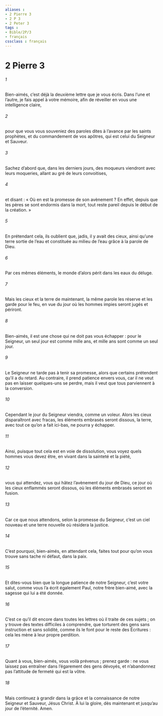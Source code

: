 ```yaml
---
aliases : 
- 2 Pierre 3
- 2 P 3
- 2 Peter 3
tags : 
- Bible/2P/3
- français
cssclass : français
---
```


# 2 Pierre 3

###### 1
Bien-aimés, c’est déjà la deuxième lettre que je vous écris. Dans l’une et l’autre, je fais appel à votre mémoire, afin de réveiller en vous une intelligence claire,
###### 2
pour que vous vous souveniez des paroles dites à l’avance par les saints prophètes, et du commandement de vos apôtres, qui est celui du Seigneur et Sauveur.
###### 3
Sachez d’abord que, dans les derniers jours, des moqueurs viendront avec leurs moqueries, allant au gré de leurs convoitises,
###### 4
et disant : « Où en est la promesse de son avènement ? En effet, depuis que les pères se sont endormis dans la mort, tout reste pareil depuis le début de la création. »
###### 5
En prétendant cela, ils oublient que, jadis, il y avait des cieux, ainsi qu’une terre sortie de l’eau et constituée au milieu de l’eau grâce à la parole de Dieu.
###### 6
Par ces mêmes éléments, le monde d’alors périt dans les eaux du déluge.
###### 7
Mais les cieux et la terre de maintenant, la même parole les réserve et les garde pour le feu, en vue du jour où les hommes impies seront jugés et périront.
###### 8
Bien-aimés, il est une chose qui ne doit pas vous échapper : pour le Seigneur, un seul jour est comme mille ans, et mille ans sont comme un seul jour.
###### 9
Le Seigneur ne tarde pas à tenir sa promesse, alors que certains prétendent qu’il a du retard. Au contraire, il prend patience envers vous, car il ne veut pas en laisser quelques-uns se perdre, mais il veut que tous parviennent à la conversion.
###### 10
Cependant le jour du Seigneur viendra, comme un voleur. Alors les cieux disparaîtront avec fracas, les éléments embrasés seront dissous, la terre, avec tout ce qu’on a fait ici-bas, ne pourra y échapper.
###### 11
Ainsi, puisque tout cela est en voie de dissolution, vous voyez quels hommes vous devez être, en vivant dans la sainteté et la piété,
###### 12
vous qui attendez, vous qui hâtez l’avènement du jour de Dieu, ce jour où les cieux enflammés seront dissous, où les éléments embrasés seront en fusion.
###### 13
Car ce que nous attendons, selon la promesse du Seigneur, c’est un ciel nouveau et une terre nouvelle où résidera la justice.
###### 14
C’est pourquoi, bien-aimés, en attendant cela, faites tout pour qu’on vous trouve sans tache ni défaut, dans la paix.
###### 15
Et dites-vous bien que la longue patience de notre Seigneur, c’est votre salut, comme vous l’a écrit également Paul, notre frère bien-aimé, avec la sagesse qui lui a été donnée.
###### 16
C’est ce qu’il dit encore dans toutes les lettres où il traite de ces sujets ; on y trouve des textes difficiles à comprendre, que torturent des gens sans instruction et sans solidité, comme ils le font pour le reste des Écritures : cela les mène à leur propre perdition.
###### 17
Quant à vous, bien-aimés, vous voilà prévenus ; prenez garde : ne vous laissez pas entraîner dans l’égarement des gens dévoyés, et n’abandonnez pas l’attitude de fermeté qui est la vôtre.
###### 18
Mais continuez à grandir dans la grâce et la connaissance de notre Seigneur et Sauveur, Jésus Christ. À lui la gloire, dès maintenant et jusqu’au jour de l’éternité. Amen.
